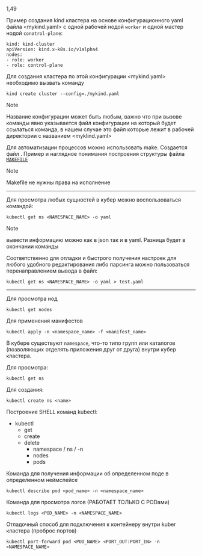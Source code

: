 1,49



Пример создания kind кластера на основе конфигурационного yaml файла <mykind.yaml> с одной рабочей нодой `worker` и одной мастер нодой `conotrol-plane`:

```shell
kind: kind-cluster
apiVersion: kind.x-k8s.io/v1alpha4
nodes:
- role: worker
- role: control-plane

```
Для создания кластера по этой конфигурации <mykind.yaml> необходимо вызвать команду

```shell
kind create cluster --config=./mykind.yaml
```
> [!NOTE]
> Название конфигурации может быть любым, важно что при вызове команды явно указывается файл конфигурации на который будет ссылаться команда, в нашем случае это файл которые лежит в рабочей директории с названием <myklind.yaml>

Для автоматизации процессов можно использовать make. Создается файл <Makefile>.
Пример и наглядное понимания построения структуры файла [`MAKEFILE`](https://github.com/Limewax163/k8s/blob/main/Makefile.md)

> [!NOTE]
> Makefile не нужны права на исполнение
---

Для просмотра любых сущностей в кубер можно воспользоваться командой:

```shell
kubectl get ns <NAMESPACE_NAME> -o yaml
```
> [!NOTE]
> вывести информацию можно как в json так и в yaml. Разница будет в окончании команды

Соответственно для отладки и быстрого получения настроек для любого удобного редактирования либо парсинга можно пользоваться перенаправлением вывода в файл:

```shell
kubectl get ns <NAMESPACE_NAME> -o yaml > test.yaml
```
---

Для просмотра нод
```shell
kubectl get nodes
```

Для применения манифестов
```shell
kubectl apply -n <namespace_name> -f <manifest_name>
```
В кубере существуют `namespace`, что-то типо групп или каталогов (позволяющих отделять приложения друг от друга) внутри кубер кластера.

Для просмотра:

```shell
kubectl get ns
```

Для создания:

```shell
kubectl create ns <name>
```


Построение SHELL команд kubectl:
* kubectl
  - get
  - create
  - delete
    - namespace / ns / -n
    - nodes
    - pods

Команда для получения информации об определенном поде в определенном неймспейсе
```shell
kubectl describe pod <pod_name> -n <namespace_name>
```
Команда для просмотра логов (РАБОТАЕТ ТОЛЬКО С PODами)

```shell
kubectl logs <POD_NAME> -n <NAMESPACE_NAME>
```

Отладочный способ для подключения к контейнеру внутри kuber кластера (проброс портов)

```shell
kubectl port-forward pod <POD_NAME> <PORT_OUT:PORT_IN> -n <NAMESPACE_NAME>
```
